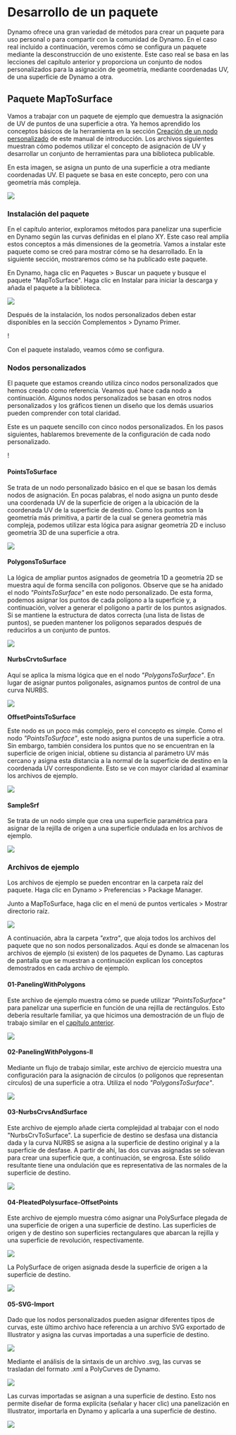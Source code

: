 # Desarrollo de un paquete

Dynamo ofrece una gran variedad de métodos para crear un paquete para uso personal o para compartir con la comunidad de Dynamo. En el caso real incluido a continuación, veremos cómo se configura un paquete mediante la desconstrucción de uno existente. Este caso real se basa en las lecciones del capítulo anterior y proporciona un conjunto de nodos personalizados para la asignación de geometría, mediante coordenadas UV, de una superficie de Dynamo a otra.

## Paquete MapToSurface

Vamos a trabajar con un paquete de ejemplo que demuestra la asignación de UV de puntos de una superficie a otra. Ya hemos aprendido los conceptos básicos de la herramienta en la sección [Creación de un nodo personalizado](../10\_custom-nodes/10-2\_creating.md) de este manual de introducción. Los archivos siguientes muestran cómo podemos utilizar el concepto de asignación de UV y desarrollar un conjunto de herramientas para una biblioteca publicable.

En esta imagen, se asigna un punto de una superficie a otra mediante coordenadas UV. El paquete se basa en este concepto, pero con una geometría más compleja.

![](../images/6-2/3/uvMap.jpg)

### Instalación del paquete

En el capítulo anterior, exploramos métodos para panelizar una superficie en Dynamo según las curvas definidas en el plano XY. Este caso real amplía estos conceptos a más dimensiones de la geometría. Vamos a instalar este paquete como se creó para mostrar cómo se ha desarrollado. En la siguiente sección, mostraremos cómo se ha publicado este paquete.

En Dynamo, haga clic en Paquetes > Buscar un paquete y busque el paquete "MapToSurface". Haga clic en Instalar para iniciar la descarga y añada el paquete a la biblioteca.

![](../images/6-2/3/developpackage-installpackage01.jpg)

Después de la instalación, los nodos personalizados deben estar disponibles en la sección Complementos > Dynamo Primer.

\![](<../images/6-2/3/develop package - install package 02 (1) (1).jpg>)

Con el paquete instalado, veamos cómo se configura.

### Nodos personalizados

El paquete que estamos creando utiliza cinco nodos personalizados que hemos creado como referencia. Veamos qué hace cada nodo a continuación. Algunos nodos personalizados se basan en otros nodos personalizados y los gráficos tienen un diseño que los demás usuarios pueden comprender con total claridad.

Este es un paquete sencillo con cinco nodos personalizados. En los pasos siguientes, hablaremos brevemente de la configuración de cada nodo personalizado.

\![](<../images/6-2/3/develop package - custom nodes 01 (1) (3).jpg>)

#### **PointsToSurface**

Se trata de un nodo personalizado básico en el que se basan los demás nodos de asignación. En pocas palabras, el nodo asigna un punto desde una coordenada UV de la superficie de origen a la ubicación de la coordenada UV de la superficie de destino. Como los puntos son la geometría más primitiva, a partir de la cual se genera geometría más compleja, podemos utilizar esta lógica para asignar geometría 2D e incluso geometría 3D de una superficie a otra.

![](../images/6-2/3/developpackage-pointToSurface.jpg)

#### **PolygonsToSurface**

La lógica de ampliar puntos asignados de geometría 1D a geometría 2D se muestra aquí de forma sencilla con polígonos. Observe que se ha anidado el nodo _"PointsToSurface"_ en este nodo personalizado. De esta forma, podemos asignar los puntos de cada polígono a la superficie y, a continuación, volver a generar el polígono a partir de los puntos asignados. Si se mantiene la estructura de datos correcta (una lista de listas de puntos), se pueden mantener los polígonos separados después de reducirlos a un conjunto de puntos.

![](../images/6-2/3/developpackage-polygonsToSurface.jpg)

#### **NurbsCrvtoSurface**

Aquí se aplica la misma lógica que en el nodo _"PolygonsToSurface"_. En lugar de asignar puntos poligonales, asignamos puntos de control de una curva NURBS.

![](../images/6-2/3/developpackage-nurbsCrvtoSurface.jpg)

**OffsetPointsToSurface**

Este nodo es un poco más complejo, pero el concepto es simple. Como el nodo _"PointsToSurface"_, este nodo asigna puntos de una superficie a otra. Sin embargo, también considera los puntos que no se encuentran en la superficie de origen inicial, obtiene su distancia al parámetro UV más cercano y asigna esta distancia a la normal de la superficie de destino en la coordenada UV correspondiente. Esto se ve con mayor claridad al examinar los archivos de ejemplo.

![](../images/6-2/3/developpackage-OffsetPointsToSurface.jpg)

#### **SampleSrf**

Se trata de un nodo simple que crea una superficie paramétrica para asignar de la rejilla de origen a una superficie ondulada en los archivos de ejemplo.

![](../images/6-2/3/developpackage-sampleSrf.jpg)

### Archivos de ejemplo

Los archivos de ejemplo se pueden encontrar en la carpeta raíz del paquete. Haga clic en Dynamo > Preferencias > Package Manager.

Junto a MapToSurface, haga clic en el menú de puntos verticales > Mostrar directorio raíz.

![](../images/6-2/3/developpackage-examplefiles01.jpg)

A continuación, abra la carpeta _"extra"_, que aloja todos los archivos del paquete que no son nodos personalizados. Aquí es donde se almacenan los archivos de ejemplo (si existen) de los paquetes de Dynamo. Las capturas de pantalla que se muestran a continuación explican los conceptos demostrados en cada archivo de ejemplo.

#### **01-PanelingWithPolygons**

Este archivo de ejemplo muestra cómo se puede utilizar _"PointsToSurface"_ para panelizar una superficie en función de una rejilla de rectángulos. Esto debería resultarle familiar, ya que hicimos una demostración de un flujo de trabajo similar en el [capítulo anterior](../10\_custom-nodes/10-2\_creating.md).

![](../images/6-2/3/developpackage-samplefile01.jpg)

#### **02-PanelingWithPolygons-II**

Mediante un flujo de trabajo similar, este archivo de ejercicio muestra una configuración para la asignación de círculos (o polígonos que representan círculos) de una superficie a otra. Utiliza el nodo _"PolygonsToSurface"_.

![](../images/6-2/3/developpackage-samplefile02.jpg)

#### **03-NurbsCrvsAndSurface**

Este archivo de ejemplo añade cierta complejidad al trabajar con el nodo "NurbsCrvToSurface". La superficie de destino se desfasa una distancia dada y la curva NURBS se asigna a la superficie de destino original y a la superficie de desfase. A partir de ahí, las dos curvas asignadas se solevan para crear una superficie que, a continuación, se engrosa. Este sólido resultante tiene una ondulación que es representativa de las normales de la superficie de destino.

![](../images/6-2/3/developpackage-samplefile03.jpg)

#### **04-PleatedPolysurface-OffsetPoints**

Este archivo de ejemplo muestra cómo asignar una PolySurface plegada de una superficie de origen a una superficie de destino. Las superficies de origen y de destino son superficies rectangulares que abarcan la rejilla y una superficie de revolución, respectivamente.

![](../images/6-2/3/developpackage-samplefile04a.jpg)

La PolySurface de origen asignada desde la superficie de origen a la superficie de destino.

![](../images/6-2/3/developpackage-samplefile04b.jpg)

#### **05-SVG-Import**

Dado que los nodos personalizados pueden asignar diferentes tipos de curvas, este último archivo hace referencia a un archivo SVG exportado de Illustrator y asigna las curvas importadas a una superficie de destino.

![](../images/6-2/3/developpackage-samplefile05a.jpg)

Mediante el análisis de la sintaxis de un archivo .svg, las curvas se trasladan del formato .xml a PolyCurves de Dynamo.

![](../images/6-2/3/developpackage-samplefile05b.jpg)

Las curvas importadas se asignan a una superficie de destino. Esto nos permite diseñar de forma explícita (señalar y hacer clic) una panelización en Illustrator, importarla en Dynamo y aplicarla a una superficie de destino.

![](../images/6-2/3/developpackage-samplefile05c.jpg)
